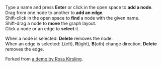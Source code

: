 Type a name and press **Enter** or click in the open space to **add a node**.  
Drag from one node to another to **add an edge**.  
Shift-click in the open space to **find** a node with the given name.  
Shift-drag a node to **move** the graph layout.  
Click a node or an edge to **select** it.

When a node is selected: **Delete** removes the node.  
When an edge is selected: **L**(eft), **R**(ight), **B**(oth) change direction, **Delete** removes the edge.

Forked from [a demo by Ross Kirsling](bl.ocks.org/rkirsling/5001347).
